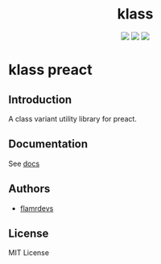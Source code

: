 <p align="center">
  <h1 align="center">klass</h1>
</p>

<p align="center">
  <a href="https://www.npmjs.com/package/@klass/preact"><img src="https://badgen.net/npm/v/@klass/preact"></a>
  <a href="https://bundlephobia.com/package/@klass/preact"><img src="https://badgen.net/bundlephobia/minzip/@klass/preact"></a>
  <a href="https://www.npmjs.com/package/@klass/preact"><img src="https://badgen.net/npm/license/@klass/preact"></a>
</p>

# klass preact

## Introduction

A class variant utility library for preact.

## Documentation

See [docs](https://klass-style.vercel.app/klass/preact.html)

## Authors

- [flamrdevs](https://github.com/flamrdevs)

## License

MIT License

